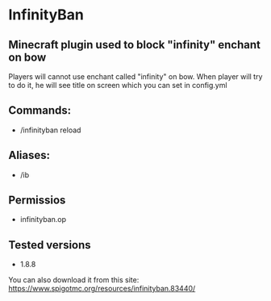 # InfinityBan
## Minecraft plugin used to block "infinity" enchant on bow

Players will cannot use enchant called "infinity" on bow.
When player will try to do it, he will see title on
screen which you can set in config.yml

## Commands:
- /infinityban reload

## Aliases:
- /ib

## Permissios
- infinityban.op

## Tested versions
- 1.8.8

You can also download it from this site: https://www.spigotmc.org/resources/infinityban.83440/
